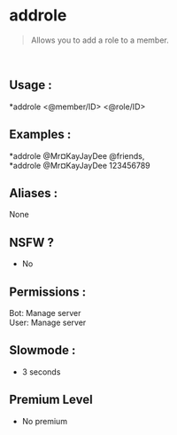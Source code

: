 # addrole

> Allows you to add a role to a member.

<br>

## Usage :

*addrole <@member/ID> <@role/ID>

## Examples :

*addrole @Mr¤KayJayDee @friends,
<br>*addrole @Mr¤KayJayDee 123456789

## Aliases :

None

## NSFW ?

- No

## Permissions :

Bot: Manage server
<br>
User: Manage server

## Slowmode :

- 3 seconds

## Premium Level

- No premium